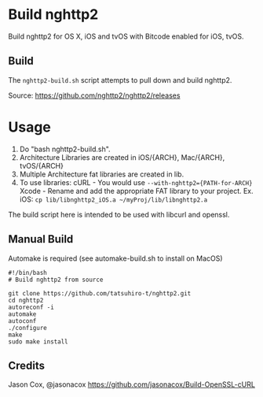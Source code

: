 # Build nghttp2  

Build nghttp2 for OS X, iOS and tvOS with Bitcode enabled for iOS, tvOS. 

## Build
The `nghttp2-build.sh` script attempts to pull down and build nghttp2.

Source: https://github.com/nghttp2/nghttp2/releases

Usage
=====

 1. Do "bash nghttp2-build.sh".
 2. Architecture Libraries are created in iOS/{ARCH}, Mac/{ARCH}, tvOS/{ARCH}
 3. Multiple Architecture fat libraries are created in lib.
 4. To use libraries:
	cURL - You would use `--with-nghttp2={PATH-for-ARCH}`
	Xcode - Rename and add the appropriate FAT library to your project.
		Ex. iOS: `cp lib/libnghttp2_iOS.a ~/myProj/lib/libnghttp2.a `

The build script here is intended to be used with libcurl and openssl.

## Manual Build

Automake is required (see automake-build.sh to install on MacOS)

```
#!/bin/bash
# Build nghttp2 from source

git clone https://github.com/tatsuhiro-t/nghttp2.git
cd nghttp2
autoreconf -i
automake
autoconf
./configure
make
sudo make install
```

## Credits

 Jason Cox, @jasonacox
   https://github.com/jasonacox/Build-OpenSSL-cURL
 
